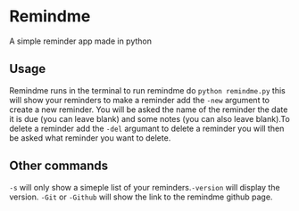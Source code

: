 # Remindme
A simple reminder app made in python
## Usage
Remindme runs in the terminal to run remindme do `python remindme.py` this will show your reminders to make a reminder add the `-new` argument to create a new reminder. You will be asked the name of the reminder the date it is due (you can leave blank) and some notes (you can also leave blank).To delete a reminder add the `-del` argumant to delete a reminder you will then be asked what reminder you want to delete.
## Other commands
`-s` will only show a simeple list of your reminders.`-version` will display the version. `-Git` or `-Github` will show the link to the remindme github page.
